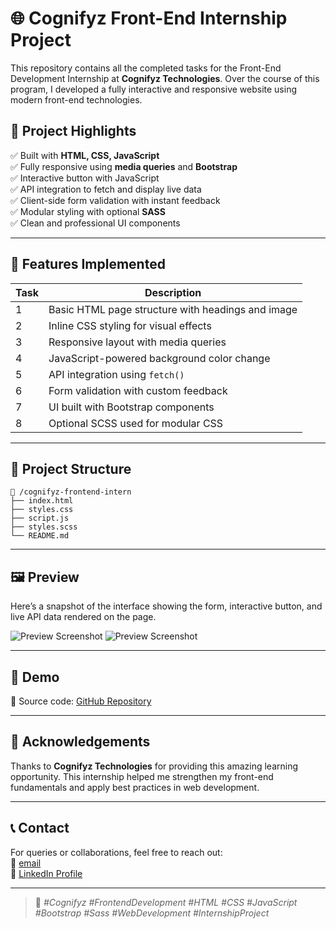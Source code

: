 # 🌐 Cognifyz Front-End Internship Project

This repository contains all the completed tasks for the Front-End Development Internship at **Cognifyz Technologies**. Over the course of this program, I developed a fully interactive and responsive website using modern front-end technologies.

## 📌 Project Highlights

✅ Built with **HTML, CSS, JavaScript**  
✅ Fully responsive using **media queries** and **Bootstrap**  
✅ Interactive button with JavaScript  
✅ API integration to fetch and display live data  
✅ Client-side form validation with instant feedback  
✅ Modular styling with optional **SASS**  
✅ Clean and professional UI components

---

## 🚀 Features Implemented

| Task | Description |
|------|-------------|
| 1 | Basic HTML page structure with headings and image |
| 2 | Inline CSS styling for visual effects |
| 3 | Responsive layout with media queries |
| 4 | JavaScript-powered background color change |
| 5 | API integration using `fetch()` |
| 6 | Form validation with custom feedback |
| 7 | UI built with Bootstrap components |
| 8 | Optional SCSS used for modular CSS |

---

## 📂 Project Structure

```
📁 /cognifyz-frontend-intern
├── index.html
├── styles.css
├── script.js
├── styles.scss
└── README.md
```

---

## 🖼️ Preview

Here’s a snapshot of the interface showing the form, interactive button, and live API data rendered on the page.

![Preview Screenshot](project_preview.png)
![Preview Screenshot](https://i.imgur.com/project_preview.png)



---

## 🔗 Demo
 
📁 Source code: [GitHub Repository](https://github.com/Adarsh-234/adarsh-cognifyz-frontend/upload/main)

---

## 🙌 Acknowledgements

Thanks to **Cognifyz Technologies** for providing this amazing learning opportunity. This internship helped me strengthen my front-end fundamentals and apply best practices in web development.

---

## 📞 Contact

For queries or collaborations, feel free to reach out:  
📧 [email](mail:adarshsoni873429@gmail.com)  
🔗 [LinkedIn Profile](https://www.linkedin.com/in/adarsh-soni-052a2b2b9/)

---

> 🔖 *#Cognifyz #FrontendDevelopment #HTML #CSS #JavaScript #Bootstrap #Sass #WebDevelopment #InternshipProject*
